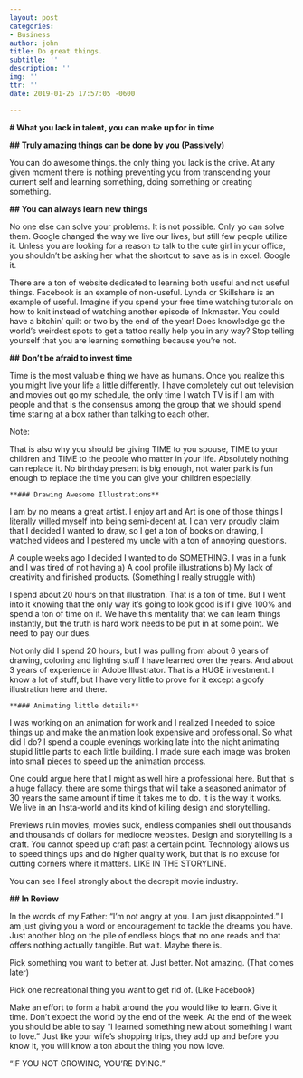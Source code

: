 ```yaml
---
layout: post
categories:
- Business
author: john
title: Do great things.
subtitle: ''
description: ''
img: ''
ttr: ''
date: 2019-01-26 17:57:05 -0600

---
```

**# What you lack in talent, you can make up for in time**

**## Truly amazing things can be done by you (Passively)**

You can do awesome things. the only thing you lack is the drive. At any given moment there is nothing preventing you from transcending your current self and learning something, doing something or creating something.

**## You can always learn new things**

No one else can solve your problems. It is not possible. Only yo can solve them. Google changed the way we live our lives, but still few people utilize it. Unless you are looking for a reason to talk to the cute girl in your office, you shouldn’t be asking her what the shortcut to save as is in excel. Google it.

There are a ton of website dedicated to learning both useful and not useful things. Facebook is an example of non-useful. Lynda or Skillshare is an example of useful. Imagine if you spend your free time watching tutorials on how to knit instead of watching another episode of Inkmaster. You could have a bitchin’ quilt or two by the end of the year! Does knowledge go the world’s weirdest spots to get a tattoo really help you in any way? Stop telling yourself that you are learning something because you’re not.

**## Don’t be afraid to invest time**

Time is the most valuable thing we have as humans. Once you realize this you might live your life a little differently. I have completely cut out television and movies out go my schedule, the only time I watch TV is if I am with people and that is the consensus among the group that we should spend time staring at a box rather than talking to each other.

Note:

That is also why you should be giving TIME to you spouse, TIME to your children and TIME to the people who matter in your life. Absolutely nothing can replace it. No birthday present is big enough, not water park is fun enough to replace the time you can give your children especially.

	**### Drawing Awesome Illustrations**

I am by no means a great artist. I enjoy art and Art is one of those things I literally willed myself into being semi-decent at. I can very proudly claim that I decided I wanted to draw, so I get a ton of books on drawing, I watched videos and I pestered my uncle with a ton of annoying questions.

A couple weeks ago I decided I wanted to do SOMETHING. I was in a funk and I was tired of not having a) A cool profile illustrations b) My lack of creativity and finished products. (Something I really struggle with)

I spend about 20 hours on that illustration. That is a ton of time. But I went into it knowing that the only way it’s going to look good is if I give 100% and spend a ton of time on it. We have this mentality that we can learn things instantly, but the truth is hard work needs to be put in at some point. We need to pay our dues. 

Not only did I spend 20 hours, but I was pulling from about 6 years of drawing, coloring and lighting stuff I have learned over the years. And about 3 years of experience in Adobe Illustrator. That is a HUGE investment. I know a lot of stuff, but I have very little to prove for it except a goofy illustration here and there.

	**### Animating little details**

I was working on an animation for work and I realized I needed to spice things up and make the animation look expensive and professional. So what did I do? I spend a couple evenings working late into the night animating stupid little parts to each little building. I made sure each image was broken into small pieces to speed up the animation process. 

One could argue here that I might as well hire a professional here. But that is a huge fallacy. there are some things that will take a seasoned animator of 30 years the same amount if time it takes me to do. It is the way it works. We live in an Insta-world and its kind of killing design and storytelling.

Previews ruin movies, movies suck, endless companies shell out thousands and thousands of dollars for mediocre websites. Design and storytelling is a craft. You cannot speed up craft past a certain point. Technology allows us to speed things ups and do higher quality work, but that is no excuse for cutting corners where it matters. LIKE IN THE STORYLINE.

You can see I feel strongly about the decrepit movie industry.

**## In Review**

In the words of my Father: “I’m not angry at you. I am just disappointed.” I am just giving you a word or encouragement to tackle the dreams you have. Just another blog on the pile of endless blogs that no one reads and that offers nothing actually tangible. But wait. Maybe there is.

Pick something you want to better at. Just better. Not amazing. (That comes later)

Pick one recreational thing you want to get rid of. (Like Facebook)

Make an effort to form a habit around the you would like to learn. Give it time. Don’t expect the world by the end of the week. At the end of the week you should be able to say “I learned something new about something I want to love.” Just like your wife’s shopping trips, they add up and before you know it, you will know a ton about the thing you now love.

“IF YOU NOT GROWING, YOU’RE DYING.”